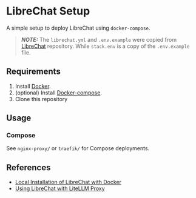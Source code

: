 # LibreChat Setup

A simple setup to deploy LibreChat using `docker-compose`.
> **_NOTE:_** The `librechat.yml` and `.env.example` were copied from [LibreChat](https://github.com/danny-avila/LibreChat) repository. While `stack.env` is a copy of the `.env.example` file.

## Requirements

1. Install [Docker](http://docker.io).
2. (optional) Install [Docker-compose](http://docs.docker.com/compose/install/).
3. Clone this repository

## Usage

### Compose

See `nginx-proxy/` or `traefik/` for Compose deployments.

## References
- [Local Installation of LibreChat with Docker](https://www.librechat.ai/docs/local/docker)
- [Using LibreChat with LiteLLM Proxy](https://www.librechat.ai/blog/2023-11-30_litellm)